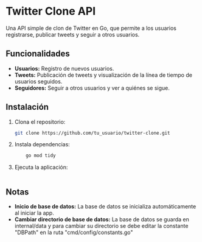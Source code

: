 # Twitter Clone API

Una API simple de clon de Twitter en Go, que permite a los usuarios registrarse, publicar tweets y seguir a otros usuarios.

## Funcionalidades

- **Usuarios:** Registro de nuevos usuarios.
- **Tweets:** Publicación de tweets y visualización de la línea de tiempo de usuarios seguidos.
- **Seguidores:** Seguir a otros usuarios y ver a quiénes se sigue.

## Instalación

1. Clona el repositorio:
   ```bash
   git clone https://github.com/tu_usuario/twitter-clone.git

2. Instala dependencias:
    ```bash
        go mod tidy

3. Ejecuta la aplicación:
    ```go run cmd/main.go

## Notas

- **Inicio de base de datos:** La base de datos se inicializa automáticamente al iniciar la app.
- **Cambiar directorio de base de datos:** La base de datos se guarda en internal/data y para cambiar
su directorio se debe editar la constante "DBPath" en la ruta "cmd/config/constants.go"
